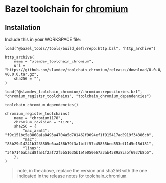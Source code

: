 # Bazel toolchain for [chromium](https://github.com/chromium/chromium)

## Installation

Include this in your WORKSPACE file:

```starlark
load("@bazel_tools//tools/build_defs/repo:http.bzl", "http_archive")

http_archive(
    name = "slamdev_toolchain_chromium",
    url = "https://github.com/slamdev/toolchain_chromium/releases/download/0.0.0/slamdev_toolchain_chromium-v0.0.0.tar.gz",
    sha256 = "",
)

load("@slamdev_toolchain_chromium//chromium:repositories.bzl", "chromium_register_toolchains", "toolchain_chromium_dependencies")

toolchain_chromium_dependencies()

chromium_register_toolchains(
    name = "chromium1178",
    chromium_revision = "1178",
    sha256 = {
        "mac_arm64": "f9c151bc5e8868a1a8493a4704a5d701462f9094ef1f915417ad0919f34386cb",
        "mac": "85b29d14241b3236805e6aa458b79f3a1bdff57c45855bed553ef11d5e15d181",
        "linux": "3467146abacd8fae1f2af72f5b51635b1e4e050e67a3ab4589a8cabf6937b8b5",
    },
)
```

> note, in the above, replace the version and sha256 with the one indicated
> in the release notes for toolchain_chromium.
